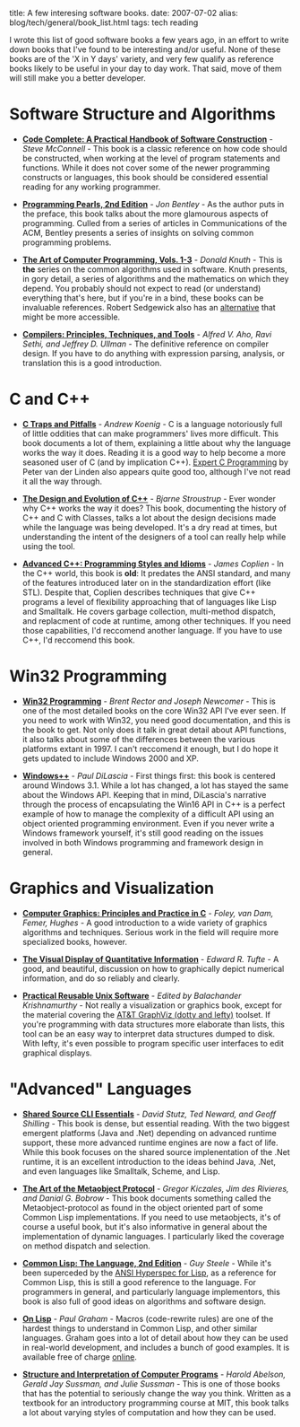 title: A few interesing software books.
date: 2007-07-02
alias: blog/tech/general/book_list.html
tags: tech reading

I wrote this list of good software books a few years ago, in an
effort to write down books that I've found to be interesting and/or
useful.  None of these books are of the 'X in Y days' variety, and
very few qualify as reference books likely to be useful in your day
to day work.  That said, move of them will still make you a better
developer.

# Software Structure and Algorithms

* [**Code Complete: A Practical Handbook of Software Construction**](http://www.amazon.com/exec/obidos/tg/detail/-/1556154844/qid=1061504556/sr=8-1/ref=sr_8_1/002-0808278-8839253?v=glance&amp;s=books&amp;n=507846) - *Steve McConnell* - 
   This book is a classic reference on how code should be constructed,
   when working at the level of program statements and functions. While
   it does not cover some of the newer programming constructs or languages,
   this book should be considered essential reading for any working programmer.

* [**Programming Pearls, 2nd Edition**](http://www.amazon.com/exec/obidos/tg/detail/-/0201657880/qid=1061504884/sr=8-1/ref=sr_8_1/002-0808278-8839253?v=glance&amp;s=books&amp;n=507846) - *Jon Bentley* -
   As the author puts in the preface, this book talks about the more
   glamourous aspects of programming. Culled from a series of articles
   in Communications of the ACM, Bentley presents a series of 
   insights on solving common programming problems.

* [**The Art of Computer Programming, Vols. 1-3**](http://www.amazon.com/exec/obidos/ASIN/0201485419/qid=1061504903/sr=2-1/ref=sr_2_1/002-0808278-8839253) - *Donald Knuth* -
   This is <b>the</b> series on the common algorithms used in software. Knuth
   presents, in gory detail, a series of algorithms and the mathematics on
   which they depend. You probably should not expect to read (or understand)
   everything that's here, but if you're in a bind, these books can be
   invaluable references. Robert Sedgewick also has an [alternative](http://www.amazon.com/exec/obidos/ASIN/0201756080/qid=1061504963/sr=2-2/ref=sr_2_2/002-0808278-8839253) that might be more accessible.

* [**Compilers: Principles, Techniques, and Tools**](http://www.amazon.com/exec/obidos/tg/detail/-/0201100886/qid=1061505039/sr=1-1/ref=sr_1_1/002-0808278-8839253?v=glance&amp;s=books) - *Alfred V. Aho, Ravi Sethi, and Jeffrey D. Ullman* -
   The definitive reference on compiler design. If you have to do anything 
   with expression parsing, analysis, or translation this is a good introduction.

# C and C++

* [**C Traps and Pitfalls**](http://www.amazon.com/exec/obidos/tg/detail/-/0201179288/qid=1061505116/sr=1-1/ref=sr_1_1/002-0808278-8839253?v=glance&amp;s=books) - *Andrew Koenig* -
   C is a language notoriously full of little oddities that can
   make programmers' lives more difficult. This book documents a lot
   of them, explaining a little about why the language works the way
   it does. Reading it is a good way to help become a more seasoned
   user of C (and by implication C++). <a 
href="http://www.amazon.com/exec/obidos/tg/detail/-/0131774298/ref=pd_bxgy_text_1/002-0808278-8839253?v=glance&amp;s=books&amp;st=*">
   Expert C Programming</a> by Peter van der Linden also appears quite good
   too, although I've not read it all the way through.

* [**The Design and Evolution of C++**](http://www.amazon.com/exec/obidos/tg/detail/-/0201543303/qid=1061505218/sr=1-1/ref=sr_1_1/002-0808278-8839253?v=glance&amp;s=books) - *Bjarne Stroustrup* -
   Ever wonder why C++ works the way it does? This book, documenting
   the history of C++ and C with Classes, talks a lot about the design
   decisions made while the language was being developed. It's a dry
   read at times, but understanding the intent of the designers of a
   tool can really help while using the tool.


* [**Advanced C++: Programming Styles and Idioms**](http://www.amazon.com/exec/obidos/tg/detail/-/0201548550/qid=1061505234/sr=1-1/ref=sr_1_1/002-0808278-8839253?v=glance&amp;s=books) - *James Coplien* -
   In the C++ world, this book is <b>old</b>: It predates the ANSI standard,
   and many of the features introduced later on in the standardization effort
   (like STL). Despite that, Coplien describes techniques that give C++ programs
   a level of flexibility approaching that of languages like Lisp and Smalltalk.
   He covers garbage collection, multi-method dispatch, and replacment of code at
   runtime, among other techniques. If you need those capabilities, I'd reccomend
   another language. If you have to use C++, I'd reccomend this book.

# Win32 Programming

* [**Win32 Programming**](http://www.amazon.com/exec/obidos/tg/detail/-/0201634929/qid=1061505254/sr=1-3/ref=sr_1_3/002-0808278-8839253?v=glance&amp;s=books) - *Brent Rector and Joseph Newcomer* -
   This is one of the most detailed books on the core Win32 API
   I've ever seen. If you need to work with Win32, you need good
   documentation, and this is the book to get. Not only does it
   talk in great detail about API functions, it also talks about
   some of the differences between the various platforms extant
   in 1997. I can't reccomend it enough, but I do hope it gets updated
   to include Windows 2000 and XP.

* [**Windows++**](http://www.amazon.com/exec/obidos/tg/detail/-/020160891X/qid=1061505338/sr=1-1/ref=sr_1_1/002-0808278-8839253?v=glance&amp;s=books) - *Paul DiLascia* -
   First things first: this book is centered around Windows 3.1. While
   a lot has changed, a lot has stayed the same about the Windows API.
   Keeping that in mind, DiLascia's narrative through the process of
   encapsulating the Win16 API in C++ is a perfect example of how to
   manage the complexity of a difficult API using an object oriented
   programming environment. Even if you never write a Windows framework
   yourself, it's still good reading on the issues involved in both
   Windows programming and framework design in general.

# Graphics and Visualization

* [**Computer Graphics: Principles and Practice in C**](http://www.amazon.com/exec/obidos/ASIN/0201848406/qid=1061505353/sr=2-1/ref=sr_2_1/002-0808278-8839253) - *Foley, van Dam, Femer, Hughes* -
   A good introduction to a wide variety of graphics algorithms and
   techniques. Serious work in the field will require more specialized
   books, however.

* [**The Visual Display of Quantitative Information**](http://www.amazon.com/exec/obidos/ASIN/096139210X/qid%3D1061505501/sr%3D11-1/ref%3Dsr%5F11%5F1/002-0808278-8839253) - *Edward R. Tufte* -
   A good, and beautiful, discussion on how to graphically depict
   numerical information, and do so reliably and clearly.

* [**Practical Reusable Unix Software**](http://www.amazon.com/exec/obidos/ASIN/0471058076/qid%3D1061505543/sr%3D11-1/ref%3Dsr%5F11%5F1/002-0808278-8839253) - *Edited by Balachander Krishnamurthy* -
   Not really a visualization or graphics book, except for the
   material covering the <a href="http://www.research.att.com/sw/tools/graphviz/">
   AT&amp;T GraphViz (dotty and lefty)</a> toolset. If you're programming with
   data structures more elaborate than lists, this tool can be an easy way
   to interpret data structures dumped to disk. With lefty, it's even possible
   to program specific user interfaces to edit graphical displays.


# "Advanced" Languages

* [**Shared Source CLI Essentials**](http://www.amazon.com/exec/obidos/ASIN/059600351X/qid%3D1061505559/sr%3D11-1/ref%3Dsr%5F11%5F1/002-0808278-8839253) - *David Stutz, Ted Neward, and Geoff Shilling* -
   This book is dense, but essential reading. With the two biggest
   emergent platforms (Java and .Net) depending on advanced runtime
   support, these more advanced runtime engines are now a fact of
   life. While this book focuses on the shared source implenentation
   of the .Net runtime, it is an excellent introduction to the ideas
   behind Java, .Net, and even languages like Smalltalk, Scheme, and
   Lisp.	

* [**The Art of the Metaobject Protocol**](http://www.amazon.com/exec/obidos/search-handle-form/ref=dp_sr_00/002-0808278-8839253) - *Gregor Kiczales, Jim des Rivieres, and Danial G. Bobrow* -
   This book documents something called the Metaobject-protocol as 
   found in the object oriented part of some Common Lisp implementations.
   If you need to use metaobjects, it's of course a useful book, but it's
   also informative in general about the implementation of dynamic
   languages. I particularly liked the coverage on method dispatch and
   selection.


* [**Common Lisp: The Language, 2nd Edition**](http://www.amazon.com/exec/obidos/tg/detail/-/1555580416/qid=1061505589/sr=1-7/ref=sr_1_7/002-0808278-8839253?v=glance&amp;s=books) - *Guy Steele* -
   While it's been superceded by the <a href="http://www.lispworks.com/reference/HyperSpec/">
   ANSI Hyperspec for Lisp</a>, as a reference for Common Lisp, this is still
   a good reference to the language. For programmers in general, and particularly
   language implementors, this book is also full of good ideas on algorithms and 
   software design.

* [**On Lisp**](http://www.amazon.com/exec/obidos/tg/detail/-/0130305529/qid=1061505607/sr=1-1/ref=sr_1_1/002-0808278-8839253?v=glance&amp;s=books) - *Paul Graham* -
   Macros (code-rewrite rules) are one of the hardest things to understand
   in Common Lisp, and other similar languages. Graham goes into a lot of
   detail about how they can be used in real-world development, and includes
   a bunch of good examples. It is available free of charge
  <a href="http://www.paulgraham.com/onlisp.html"> online</a>.


* [**Structure and Interpretation of Computer Programs**](http://www.amazon.com/exec/obidos/tg/detail/-/0262011530/qid=1061505635/sr=1-1/ref=sr_1_1/002-0808278-8839253?v=glance&amp;s=books) - *Harold Abelson, Gerald Jay Sussman, and Julie Sussman* -
   This is one of those books that has the potential to seriously change
   the way you think. Written as a textbook for an introductory programming
   course at MIT, this book talks a lot about varying styles of computation
   and how they can be used. 
